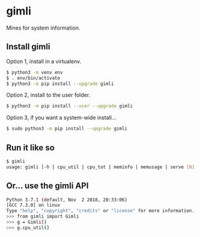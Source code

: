 # gimli
Mines for system information.

## Install gimli

Option 1, install in a virtualenv.
```bash
$ python3 -m venv env
$ . env/bin/activate
$ python3 -m pip install --upgrade gimli
```

Option 2, install to the user folder.
```bash
$ python3 -m pip install --user --upgrade gimli
```

Option 3, if you want a system-wide install...
```bash
$ sudo python3 -m pip install --upgrade gimli
```

## Run it like so
```bash
$ gimli
usage: gimli [-h | cpu_util | cpu_tot | meminfo | memusage | serve [N] | watch]
```

## Or... use the gimli API
```bash
Python 3.7.1 (default, Nov  2 2018, 20:33:06) 
[GCC 7.3.0] on linux
Type "help", "copyright", "credits" or "license" for more information.
>>> from gimli import Gimli
>>> g = Gimli()
>>> g.cpu_util()
```
